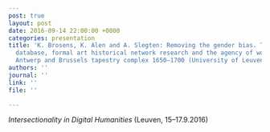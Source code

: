 ```yaml
---
post: true
layout: post
date: 2016-09-14 22:00:00 +0000
categories: presentation
title: 'K. Brosens, K. Alen and A. Slegten: Removing the gender bias. The Cornelia
  database, formal art historical network research and the agency of women in the
  Antwerp and Brussels tapestry complex 1650–1700 (University of Leuven)'
authors: ''
journal: ''
link: ''
file: ''

---
```

_Intersectionality in Digital Humanities_ (Leuven, 15–17.9.2016)